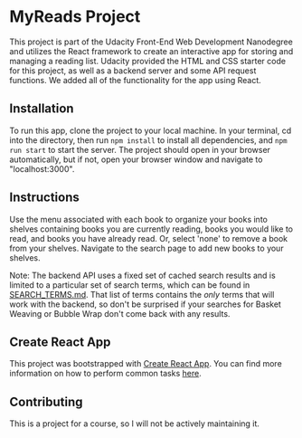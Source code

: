 # MyReads Project

This project is part of the Udacity Front-End Web Development Nanodegree and utilizes the React framework to create an interactive app for storing and managing a reading list. Udacity provided the HTML and CSS starter code for this project, as well as a backend server and some API request functions. We added all of the functionality for the app using React.

## Installation

To run this app, clone the project to your local machine. In your terminal, cd into the directory, then run `npm install` to install all dependencies, and `npm run start` to start the server. The project should open in your browser automatically, but if not, open your browser window and navigate to "localhost:3000".

## Instructions

Use the menu associated with each book to organize your books into shelves containing books you are currently reading, books you would like to read, and books you have already read. Or, select 'none' to remove a book from your shelves. Navigate to the search page to add new books to your shelves.

Note:
The backend API uses a fixed set of cached search results and is limited to a particular set of search terms, which can be found in [SEARCH_TERMS.md](SEARCH_TERMS.md). That list of terms contains the _only_ terms that will work with the backend, so don't be surprised if your searches for Basket Weaving or Bubble Wrap don't come back with any results.

## Create React App

This project was bootstrapped with [Create React App](https://github.com/facebookincubator/create-react-app). You can find more information on how to perform common tasks [here](https://github.com/facebookincubator/create-react-app/blob/master/packages/react-scripts/template/README.md).

## Contributing

This is a project for a course, so I will not be actively maintaining it.
